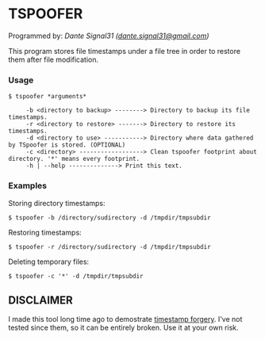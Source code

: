 # TSPOOFER
Programmed by: *Dante Signal31 (dante.signal31@gmail.com)*

This program stores file timestamps under a file tree in order to restore them after file modification.

### Usage

    $ tspoofer *arguments*

         -b <directory to backup> --------> Directory to backup its file timestamps.
         -r <directory to restore> -------> Directory to restore its timestamps.
         -d <directory to use> -----------> Directory where data gathered by TSpoofer is stored. (OPTIONAL)
         -c <directory> ------------------> Clean tspoofer footprint about directory. '*' means every footprint.
         -h | --help --------------> Print this text.

### Examples
Storing directory timestamps:

    $ tspoofer -b /directory/sudirectory -d /tmpdir/tmpsubdir

Restoring timestamps:

    $ tspoofer -r /directory/sudirectory -d /tmpdir/tmpsubdir

Deleting temporary files:

    $ tspoofer -c '*' -d /tmpdir/tmpsubdir

## DISCLAIMER
I made this tool long time ago to demostrate [timestamp forgery](https://www.dlab.ninja/2011/10/timestamps-falsification.html). 
I've not tested since them, so it can be entirely broken. Use it at your own risk.